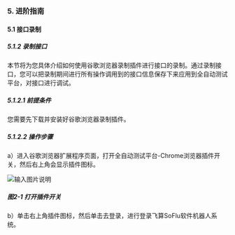 ### 5. 进阶指南

#### 5.1 接口录制

##### 5.1.2 录制接口

本节将为您具体介绍如何使用谷歌浏览器录制插件进行接口的录制。通过录制接口，您可以把录制期间进行所有操作调用到的接口信息保存下来应用到全自动测试平台，对接口进行调试。

##### 5.1.2.1 前提条件

您需要先下载并安装好谷歌浏览器录制插件。

##### 5.1.2.2 操作步骤

a）进入谷歌浏览器扩展程序页面，打开全自动测试平台-Chrome浏览器插件开关，然后右上角会显示插件图标。

![输入图片说明](../../../images/SoFlu%E5%85%A8%E8%87%AA%E5%8A%A8%E6%B5%8B%E8%AF%95%E5%B9%B3%E5%8F%B0%E6%95%99%E7%A8%8B/5.%20%E8%BF%9B%E9%98%B6%E6%8C%87%E5%8D%97/1.%20%E6%8E%A5%E5%8F%A3%E5%BD%95%E5%88%B6/2-1.png)

##### 图2-1 打开插件开关

b）单击右上角插件图标，然后单击去登录，进行登录飞算SoFlu软件机器人系统。
